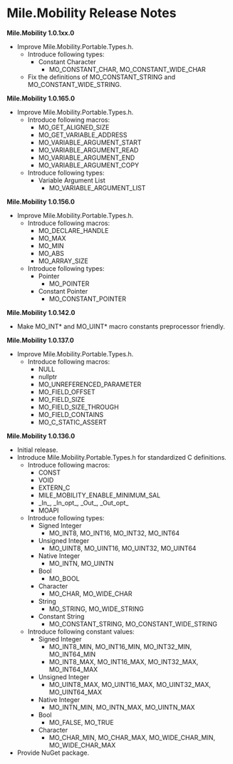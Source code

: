 ﻿# Mile.Mobility Release Notes

**Mile.Mobility 1.0.1xx.0**

- Improve Mile.Mobility.Portable.Types.h.
  - Introduce following types:
    - Constant Character
      - MO_CONSTANT_CHAR, MO_CONSTANT_WIDE_CHAR
  - Fix the definitions of MO_CONSTANT_STRING and MO_CONSTANT_WIDE_STRING.

**Mile.Mobility 1.0.165.0**

- Improve Mile.Mobility.Portable.Types.h.
  - Introduce following macros:
    - MO_GET_ALIGNED_SIZE
    - MO_GET_VARIABLE_ADDRESS
    - MO_VARIABLE_ARGUMENT_START
    - MO_VARIABLE_ARGUMENT_READ
    - MO_VARIABLE_ARGUMENT_END
    - MO_VARIABLE_ARGUMENT_COPY
  - Introduce following types:
    - Variable Argument List
      - MO_VARIABLE_ARGUMENT_LIST

**Mile.Mobility 1.0.156.0**

- Improve Mile.Mobility.Portable.Types.h.
  - Introduce following macros:
    - MO_DECLARE_HANDLE
    - MO_MAX
    - MO_MIN
    - MO_ABS
    - MO_ARRAY_SIZE
  - Introduce following types:
    - Pointer
      - MO_POINTER
    - Constant Pointer
      - MO_CONSTANT_POINTER

**Mile.Mobility 1.0.142.0**

- Make MO_INT* and MO_UINT* macro constants preprocessor friendly.

**Mile.Mobility 1.0.137.0**

- Improve Mile.Mobility.Portable.Types.h.
  - Introduce following macros:
    - NULL
    - nullptr
    - MO_UNREFERENCED_PARAMETER
    - MO_FIELD_OFFSET
    - MO_FIELD_SIZE
    - MO_FIELD_SIZE_THROUGH
    - MO_FIELD_CONTAINS
    - MO_C_STATIC_ASSERT

**Mile.Mobility 1.0.136.0**

- Initial release.
- Introduce Mile.Mobility.Portable.Types.h for standardized C definitions.
  - Introduce following macros:
    - CONST
    - VOID
    - EXTERN_C
    - MILE_MOBILITY_ENABLE_MINIMUM_SAL
    - \_In\_, \_In\_opt\_, \_Out\_, \_Out\_opt\_
    - MOAPI
  - Introduce following types:
    - Signed Integer
      - MO_INT8, MO_INT16, MO_INT32, MO_INT64
    - Unsigned Integer
      - MO_UINT8, MO_UINT16, MO_UINT32, MO_UINT64
    - Native Integer
      - MO_INTN, MO_UINTN
    - Bool
      - MO_BOOL
    - Character 
      - MO_CHAR, MO_WIDE_CHAR
    - String
      - MO_STRING, MO_WIDE_STRING
    - Constant String
      - MO_CONSTANT_STRING, MO_CONSTANT_WIDE_STRING
  - Introduce following constant values:
    - Signed Integer 
      - MO_INT8_MIN, MO_INT16_MIN, MO_INT32_MIN, MO_INT64_MIN
      - MO_INT8_MAX, MO_INT16_MAX, MO_INT32_MAX, MO_INT64_MAX
    - Unsigned Integer
      - MO_UINT8_MAX, MO_UINT16_MAX, MO_UINT32_MAX, MO_UINT64_MAX
    - Native Integer
      - MO_INTN_MIN, MO_INTN_MAX, MO_UINTN_MAX
    - Bool
      - MO_FALSE, MO_TRUE
    - Character 
      - MO_CHAR_MIN, MO_CHAR_MAX, MO_WIDE_CHAR_MIN, MO_WIDE_CHAR_MAX
- Provide NuGet package.
